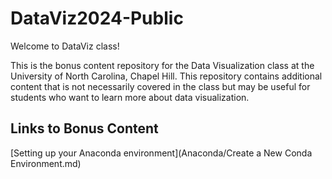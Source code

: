 # DataViz2024-Public

Welcome to DataViz class!

This is the bonus content repository for the Data Visualization class at the University of North Carolina, Chapel Hill. This repository contains additional content that is not necessarily covered in the class but may be useful for students who want to learn more about data visualization.

## Links to Bonus Content

[Setting up your Anaconda environment](Anaconda/Create a New Conda Environment.md)

